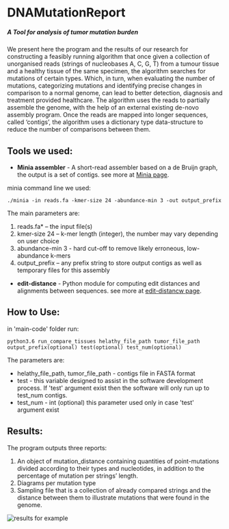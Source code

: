 # DNAMutationReport
##### A Tool for analysis of tumor mutation burden

We present here the program and the results of our research for constructing a feasibly running algorithm that once given a collection of unorganised reads (strings of nucleobases A, C, G, T) from a tumour tissue and a healthy tissue of the same specimen, the algorithm searches for mutations of certain types. Which, in turn, when evaluating the number of mutations, categorizing mutations and identifying precise changes in comparison to a normal genome, can lead to better detection, diagnosis and treatment provided healthcare.
The algorithm uses the reads to partially assemble the genome, with the help of an external existing de-novo assembly program. Once the reads are mapped into longer sequences, called ‘contigs’, the algorithm uses a dictionary type data-structure to reduce the number of comparisons between them.

## Tools we used:
* **Minia assembler** - A short-read assembler based on a de Bruijn graph, the output is a set of contigs. see more at [Minia page](https://github.com/GATB/minia).

minia command line we used:
```
./minia -in reads.fa -kmer-size 24 -abundance-min 3 -out output_prefix
```
The main parameters are:
  1. reads.fa* – the input file(s)
  2. kmer-size 24 – k-mer length (integer), the number may vary depending on user choice
  3. abundance-min 3 - hard cut-off to remove likely erroneous, low-abundance k-mers
  4. output_prefix – any prefix string to store output contigs as well as temporary files for this assembly

* **edit-distance** - Python module for computing edit distances and alignments between sequences. see more at [edit-distancw page](https://github.com/belambert/edit-distance).

## How to Use:

in 'main-code' folder run:
```
python3.6 run_compare_tissues helathy_file_path tumor_file_path output_prefix(optional) test(optional) test_num(optional)
```
The parameters are:
* helathy_file_path, tumor_file_path - contigs file in FASTA format
* test - this variable designed to assist in the software
         development process. If 'test' argument exist then the
         software will only run up to test_num contigs.
* test_num - int (optional) this parameter used only in case 'test' argument 
               exist
               
## Results:
The program outputs three reports:
1. An object of mutation_distance containing quantities of point-mutations divided according to their types and nucleotides, in addition to the percentage of mutation per strings’ length.
2. Diagrams per mutation type
3. Sampling file that is a collection of already compared strings and the distance between them to illustrate mutations that were found in the genome.

![results for example](https://github.com/chenAsaraf/DNAMutationReport/blob/master/results_eample.JPG)


